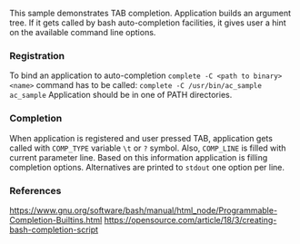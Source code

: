 This sample demonstrates TAB completion.
Application builds an argument tree. If it gets called by bash auto-completion facilities, it gives user a hint on the available command line options.
### Registration
To bind an application to auto-completion `complete -C <path to binary> <name>` command has to be called:
`complete -C /usr/bin/ac_sample ac_sample`
Application should be in one of PATH directories.
### Completion
When application is registered and user pressed TAB, application gets called with `COMP_TYPE` variable `\t` or `?` symbol. Also, `COMP_LINE` is filled with current parameter line. Based on this information application is filling completion options. Alternatives are printed to `stdout` one option per line.
### References
https://www.gnu.org/software/bash/manual/html_node/Programmable-Completion-Builtins.html
https://opensource.com/article/18/3/creating-bash-completion-script